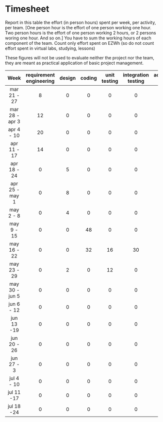 # Timesheet

Report in this table the effort (in person hours) spent per week, per activity, per team. 
[One person hour is the effort of one person working one hour.
Two person hours is the effort of one person working 2 hours, or 2 persons woring one hour. And so on.]
You have to sum the working hours of each component of the team.
Count only effort spent on EZWh (so do not count effort spent in virtual labs, studying, lessons)

These figures will not be used to evaluate neither the project nor the team, they are meant as practical application of basic project management.

| Week | requirement engineering | design | coding | unit testing | integration testing | acceptance testing | management | git maven |
|:-----------:|:--------:|:-----------:|:-----------:|:----------:|:------------:|:---------------:|:-------------:|:--------------:|
| mar 21 - 27       | 8 | 0 | 0 | 0 | 0 | 0 | 0 | 0 |
| mar 28 - apr 3    | 12 | 0 | 0 | 0 | 0 | 0 | 0 | 0 |
| apr 4 - 10        | 20 | 0 | 0 | 0 | 0 | 0 | 0 | 0 |
| apr 11 - 17       | 14 |0 | 0 | 0 | 0 | 0 | 0 | 0 | 
| apr 18 - 24       | 0 | 5 | 0 | 0 | 0 | 0 | 0 | 0 | 
| apr 25 - may 1    | 0 | 8 | 0 | 0 | 0 | 0 | 0 | 0 |
| may 2 - 8         | 0 | 4 | 0 | 0 | 0 | 0 | 0 | 0 |
| may 9 - 15        | 0 | 0 | 48 | 0 | 0 | 0 | 0 | 0 | 
| may 16 - 22       | 0 | 0 | 32 | 16 | 30 | 0 | 0 | 0 | 
| may 23 - 29       | 0 | 2 | 0 | 12 | 0 | 0 | 0 | 0 | 
| may 30 - jun 5    | 0 | 0 | 0 | 0 | 0 | 0 | 0 | 0 | 
| jun 6 - 12        | 0 | 0 | 0 | 0 | 0 | 0 | 0 | 0 | 
| jun 13 -19        | 0 | 0 | 0 | 0 | 0 | 0 | 0 | 0 | 
| jun 20 - 26       | 0 | 0 | 0 | 0 | 0 | 0 | 0 | 0 | 
| jun 27 - 3        | 0 | 0 | 0 | 0 | 0 | 0 | 0 | 0 | 
| jul 4 - 10        | 0 | 0 | 0 | 0 | 0 | 0 | 0 | 0 | 
| jul 11 -17        | 0 | 0 | 0 | 0 | 0 | 0 | 0 | 0 |
| jul 18 -24        | 0 | 0 | 0 | 0 | 0 | 0 | 0 | 0 |
